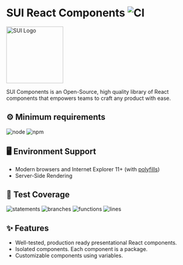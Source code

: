 # SUI React Components ![CI](https://github.com/SUI-Components/sui-components/workflows/CI/badge.svg)

<img src="https://avatars2.githubusercontent.com/u/13288987?s=200&v=4" alt="SUI Logo" width="150">

SUI Components is an Open-Source, high quality library of React components that empowers teams to craft any product with ease.

## ⚙️ Minimum requirements
![node](https://shields.io/badge/node-v16+-lightgray?logo=nodedotjs&logoWidth=20&style=for-the-badge)
![npm](https://shields.io/badge/npm-v7+-lightgrey?logo=npm&logoWidth=20&style=for-the-badge)

## 🖥 Environment Support

- Modern browsers and Internet Explorer 11+ (with [polyfills](https://github.com/SUI-Components/sui/tree/master/packages/sui-polyfills))
- Server-Side Rendering

## 🧪 Test Coverage

![statements](https://shields.io/badge/statements-73.3%25-orange)
![branches](https://shields.io/badge/branches-59.81%25-AA0000)
![functions](https://shields.io/badge/functions-61.29%25-red)
![lines](https://shields.io/badge/lines-75.09%25-yellow)

## ✨ Features

- Well-tested, production ready presentational React components.
- Isolated components. Each component is a package.
- Customizable components using variables.

